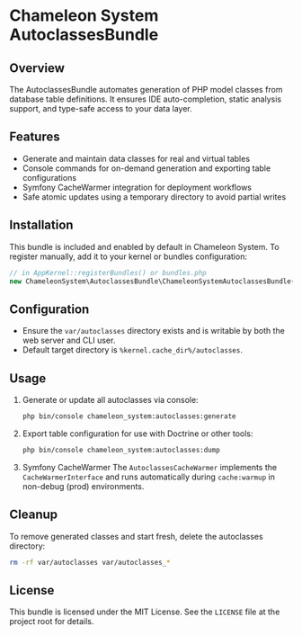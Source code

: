 Chameleon System AutoclassesBundle
==================================

Overview
--------
The AutoclassesBundle automates generation of PHP model classes from database table definitions. 
It ensures IDE auto-completion, static analysis support, and type-safe access to your data layer.

Features
--------
- Generate and maintain data classes for real and virtual tables
- Console commands for on-demand generation and exporting table configurations
- Symfony CacheWarmer integration for deployment workflows
- Safe atomic updates using a temporary directory to avoid partial writes

Installation
------------
This bundle is included and enabled by default in Chameleon System. To register manually, add it to your kernel or bundles configuration:

```php
// in AppKernel::registerBundles() or bundles.php
new ChameleonSystem\AutoclassesBundle\ChameleonSystemAutoclassesBundle(),
```

Configuration
-------------
- Ensure the `var/autoclasses` directory exists and is writable by both the web server and CLI user.
- Default target directory is `%kernel.cache_dir%/autoclasses`.

Usage
-----
1. Generate or update all autoclasses via console:

    ```bash
    php bin/console chameleon_system:autoclasses:generate
    ```

2. Export table configuration for use with Doctrine or other tools:

    ```bash
    php bin/console chameleon_system:autoclasses:dump
    ```

3. Symfony CacheWarmer
   The `AutoclassesCacheWarmer` implements the `CacheWarmerInterface` and runs automatically during `cache:warmup` in non-debug (prod) environments.

Cleanup
-------
To remove generated classes and start fresh, delete the autoclasses directory:

```bash
rm -rf var/autoclasses var/autoclasses_*
```

License
-------
This bundle is licensed under the MIT License. See the `LICENSE` file at the project root for details.

